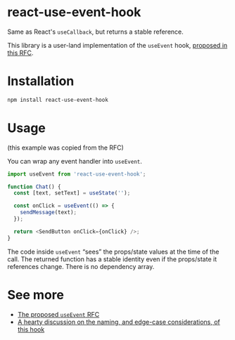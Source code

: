 # react-use-event-hook
Same as React's `useCallback`, but returns a stable reference.

This library is a user-land implementation of the `useEvent` hook, [proposed in this RFC](https://github.com/reactjs/rfcs/blob/useevent/text/0000-useevent.md).

# Installation

```sh
npm install react-use-event-hook
```

# Usage
(this example was copied from the RFC)

You can wrap any event handler into `useEvent`.

```js
import useEvent from 'react-use-event-hook';

function Chat() {
  const [text, setText] = useState('');

  const onClick = useEvent(() => {
    sendMessage(text);
  });

  return <SendButton onClick={onClick} />;
}
```

The code inside `useEvent` “sees” the props/state values at the time of the call. 
The returned function has a stable identity even if the props/state it references change. 
There is no dependency array.

# See more
- [The proposed `useEvent` RFC](https://github.com/reactjs/rfcs/blob/useevent/text/0000-useevent.md)
- [A hearty discussion on the naming, and edge-case considerations, of this hook](https://github.com/reactjs/rfcs/pull/220)
